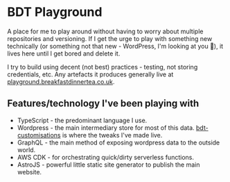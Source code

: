 # BDT Playground

A place for me to play around without having to worry about multiple repositories and versioning. If I get the urge to play with something new technically (or something not that new - WordPress, I'm looking at you 👀), it lives here until I get bored and delete it.

I try to build using decent (not best) practices - testing, not storing credentials, etc. Any artefacts it produces generally live at [playground.breakfastdinnertea.co.uk](https://playground.breakfastdinnertea.co.uk/).

## Features/technology I've been playing with

* TypeScript - the predominant language I use.
* Wordpress - the main intermediary store for most of this data. [bdt-customisations](https://github.com/SimonS/tdee-plaything/tree/master/packages/bdt-customisations) is where the tweaks I've made live.
* GraphQL - the main method of exposing wordpress data to the outside world.
* AWS CDK - for orchestrating quick/dirty serverless functions.
* AstroJS - powerful little static site generator to publish the main website.
 

